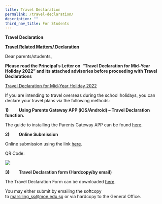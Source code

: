 ```yaml
---
title: Travel Declaration
permalink: /travel-declaration/
description: ""
third_nav_title: For Students
---
```

**Travel Declaration**

**<u>Travel Related Matters/ Declaration</u>**

Dear parents/students,

**Please read the Principal’s Letter on  “Travel Declaration for Mid-Year Holiday 2022” and its attached advisories before proceeding with Travel Declarations** 

[Travel Declaration for Mid-Year Holiday 2022](/files/Travel-Declaration-for-Mid-Year-Holiday-2022.pdf)

If you are intending to travel overseas during the school holidays, you can declare your travel plans via the following methods:

**1)          Using Parents Gateway APP (iOS/Android) – Travel Declaration    function.**

The guide to installing the Parents Gateway APP can be found [here](https://marsilingsec.moe.edu.sg/resources/for-parents/pg/).

**2)         Online Submission**

Online submission using the link [here](https://form.gov.sg/5cdba40a7c72130017cf01a2).

QR Code:

[![](https://marsilingsec.moe.edu.sg/wp-content/uploads/2019/05/QR-TravelD.jpg)](https://marsilingsec.moe.edu.sg/wp-content/uploads/2019/05/QR-TravelD.jpg)

**3)         Travel Declaration form (Hardcopy/by email)**

The Travel Declaration Form can be downloaded [here](https://marsilingsec.moe.edu.sg/wp-content/uploads/2020/03/MSS-STUDENT-TRAVEL-DECLARATION.pdf).

You may either submit by emailing the softcopy to [marsiling\_ss@moe.edu.sg](mailto:marsiling_ss@moe.edu.sg) or via hardcopy to the General Office.